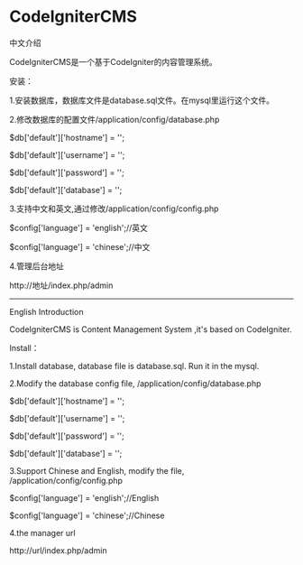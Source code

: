 CodeIgniterCMS
==============

中文介绍

CodeIgniterCMS是一个基于CodeIgniter的内容管理系统。

安装：

1.安装数据库，数据库文件是database.sql文件。在mysql里运行这个文件。

2.修改数据库的配置文件/application/config/database.php
  
  $db['default']['hostname'] = '';
  
  $db['default']['username'] = '';
  
  $db['default']['password'] = '';
  
  $db['default']['database'] = '';
  
3.支持中文和英文,通过修改/application/config/config.php
  
  $config['language']  = 'english';//英文
  
  $config['language']  = 'chinese';//中文
  
4.管理后台地址

  http://地址/index.php/admin
  

-----------------------

English Introduction

CodeIgniterCMS is Content Management System ,it's based on CodeIgniter.

Install：

1.Install database, database file is database.sql. Run it in the mysql.

2.Modify the database config file, /application/config/database.php
  
  $db['default']['hostname'] = '';
  
  $db['default']['username'] = '';
  
  $db['default']['password'] = '';
  
  $db['default']['database'] = '';
  
3.Support Chinese and English, modify the file, /application/config/config.php
  
  $config['language']  = 'english';//English
  
  $config['language']  = 'chinese';//Chinese
  
4.the manager url

  http://url/index.php/admin
